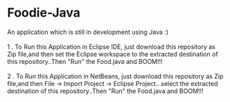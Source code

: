 # Foodie-Java
An application which is still in development using Java :) <br /><br/>
1 . To Run this Application in Eclipse IDE, just download this repository
as Zip file,and then set the Eclipse workspace to the extracted destination
of this repository..Then "Run" the Food.java and BOOM!!!<br/><br/>
2 . To Run this Application in NetBeans, just download this repository
as Zip file,and then File -> Import Project -> Eclipse Project...select the
extracted destination of this repository..Then "Run" the Food.java and BOOM!!!<br/>
